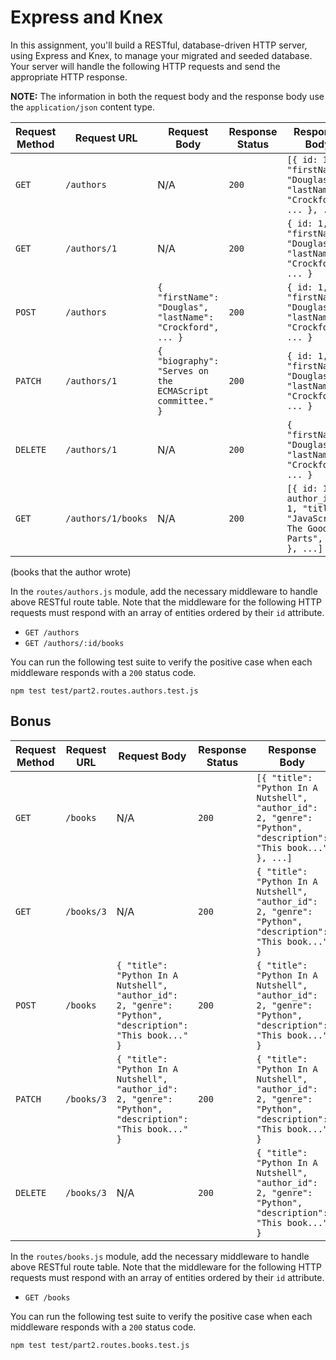 # Express and Knex

In this assignment, you'll build a RESTful, database-driven HTTP server, using Express and Knex, to manage your migrated and seeded database. Your server will handle the following HTTP requests and send the appropriate HTTP response.

**NOTE:** The information in both the request body and the response body use the `application/json` content type.

| Request Method | Request URL        | Request Body                                               | Response Status | Response Body                                                                |
|----------------|--------------------|------------------------------------------------------------|-----------------|------------------------------------------------------------------------------|
| `GET`          | `/authors`         | N/A                                                        | `200`           | `[{ id: 1, "firstName": "Douglas", "lastName": "Crockford", ... }, ...]`     |
| `GET`          | `/authors/1`       | N/A                                                        | `200`           | `{ id: 1, "firstName": "Douglas", "lastName": "Crockford", ... }`            |
| `POST`         | `/authors`         | `{ "firstName": "Douglas", "lastName": "Crockford", ... }` | `200`           | `{ id: 1, "firstName": "Douglas", "lastName": "Crockford", ... }`            |
| `PATCH`        | `/authors/1`       | `{ "biography": "Serves on the ECMAScript committee." }`   | `200`           | `{ id: 1, "firstName": "Douglas", "lastName": "Crockford", ... }`            |
| `DELETE`       | `/authors/1`       | N/A                                                        | `200`           | `{ "firstName": "Douglas", "lastName": "Crockford", ... }`                   |
| `GET`          | `/authors/1/books` | N/A                                                        | `200`           | `[{ id: 1, author_id: 1, "title": "JavaScript, The Good Parts", ... }, ...]` |

(books that the author wrote)

In the `routes/authors.js` module, add the necessary middleware to handle above RESTful route table. Note that the middleware for the following HTTP requests must respond with an array of entities ordered by their `id` attribute.

- `GET /authors`
- `GET /authors/:id/books`

You can run the following test suite to verify the positive case when each middleware responds with a `200` status code.

```shell
npm test test/part2.routes.authors.test.js
```

## Bonus

| Request Method | Request URL        | Request Body                                                                                             | Response Status | Response Body                                                                                                                                |
|----------------|--------------------|----------------------------------------------------------------------------------------------------------|-----------------|----------------------------------------------------------------------------------------------------------------------------------------------|
| `GET`          | `/books`           | N/A                                                                                                      | `200`           | `[{ "title": "Python In A Nutshell", "author_id": 2, "genre": "Python", "description": "This book..." }, ...]`                               |                                            |
| `GET`          | `/books/3`         | N/A                                                                                                      | `200`           | `{ "title": "Python In A Nutshell", "author_id": 2, "genre": "Python", "description": "This book..." }`                                      |
| `POST`         | `/books`           | `{ "title": "Python In A Nutshell", "author_id": 2, "genre": "Python", "description": "This book..." }`  | `200`           | `{ "title": "Python In A Nutshell", "author_id": 2, "genre": "Python", "description": "This book..." }`                                      |
| `PATCH`        | `/books/3`         | `{ "title": "Python In A Nutshell", "author_id": 2, "genre": "Python", "description": "This book..." }`  | `200`           | `{ "title": "Python In A Nutshell", "author_id": 2, "genre": "Python", "description": "This book..." }`                                      |
| `DELETE`       | `/books/3`         | N/A                                                                                                      | `200`           | `{ "title": "Python In A Nutshell", "author_id": 2, "genre": "Python", "description": "This book..." }`                                      |

In the `routes/books.js` module, add the necessary middleware to handle above RESTful route table. Note that the middleware for the following HTTP requests must respond with an array of entities ordered by their `id` attribute.

- `GET /books`

You can run the following test suite to verify the positive case when each middleware responds with a `200` status code.

```shell
npm test test/part2.routes.books.test.js
```
